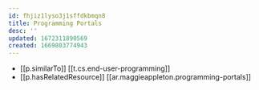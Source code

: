 ```yaml
---
id: fhjiz1lyso3j1sffdkbmqn8
title: Programming Portals
desc: ''
updated: 1672311890569
created: 1669803774943
---
```


- [[p.similarTo]] [[t.cs.end-user-programming]]
- [[p.hasRelatedResource]] [[ar.maggieappleton.programming-portals]]